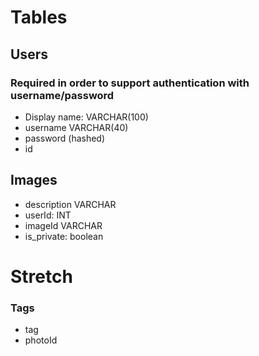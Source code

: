 # Tables

## Users

### Required in order to support authentication with username/password

- Display name: VARCHAR(100)
- username VARCHAR(40)
- password (hashed)
- id

## Images

- description VARCHAR
- userId: INT
- imageId VARCHAR
- is_private: boolean

# Stretch

### Tags

- tag
- photoId
